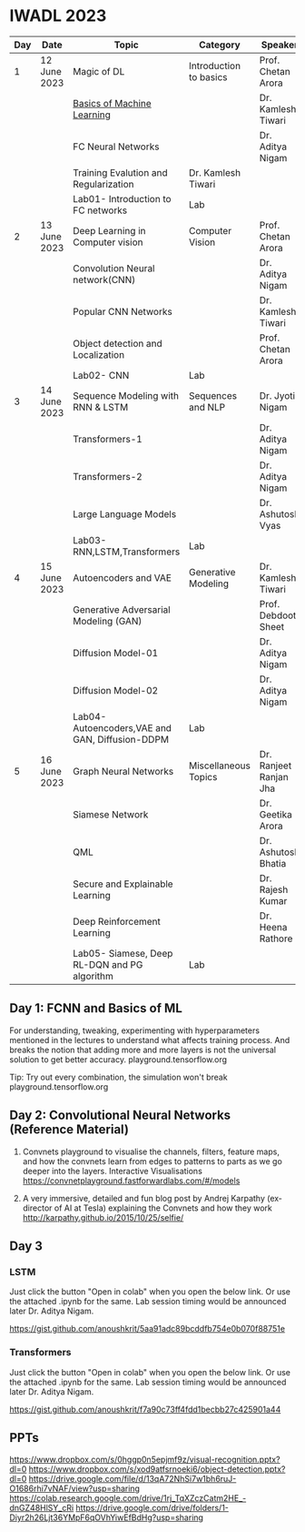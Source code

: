 # IWADL 2023

| Day| Date| Topic| Category| Speaker |
|---|---|---|---|---|
| 1| 12 June 2023 | Magic of DL| Introduction to basics| Prof. Chetan Arora |
| | | [Basics of Machine Learning](https://drive.google.com/file/d/1akB3Tj3HWne5wCdjBsavo2qRzC40c2t9/view?usp=drive_link) | | Dr. Kamlesh Tiwari |
| | | FC Neural Networks| | Dr. Aditya Nigam |
| | | Training Evalution and Regularization | Dr. Kamlesh Tiwari |
| | | Lab01- Introduction to FC networks| Lab|  |
| 2| 13 June 2023 | Deep Learning in Computer vision| Computer Vision| Prof. Chetan Arora |
| | | Convolution Neural network(CNN)| | Dr. Aditya Nigam |
| | | Popular CNN Networks| | Dr. Kamlesh Tiwari |
| | | Object detection and Localization| | Prof. Chetan Arora |
| | | Lab02- CNN| Lab|  |
| 3| 14 June 2023 | Sequence Modeling with RNN & LSTM| Sequences and NLP| Dr. Jyoti Nigam |
| | | Transformers-1| | Dr. Aditya Nigam |
| | | Transformers-2| | Dr. Aditya Nigam |
| | | Large Language Models| | Dr. Ashutosh Vyas |
| | | Lab03- RNN,LSTM,Transformers| Lab|  |
| 4| 15 June 2023 | Autoencoders and VAE| Generative Modeling| Dr. Kamlesh Tiwari |
| | | Generative Adversarial Modeling (GAN)| | Prof. Debdoot Sheet |
| | | Diffusion Model-01| | Dr. Aditya Nigam |
| | | Diffusion Model-02| | Dr. Aditya Nigam |
| | | Lab04- Autoencoders,VAE and GAN, Diffusion-DDPM| Lab|  |
| 5| 16 June 2023 | Graph Neural Networks| Miscellaneous Topics| Dr. Ranjeet Ranjan Jha |
| | | Siamese Network| | Dr. Geetika Arora |
| | | QML | | Dr. Ashutosh Bhatia |
| | | Secure and Explainable Learning| | Dr. Rajesh Kumar |
| | | Deep Reinforcement Learning | | Dr. Heena Rathore |
| | | Lab05- Siamese, Deep RL-DQN and PG algorithm| Lab|  |


## Day 1: FCNN and Basics of ML

For understanding, tweaking, experimenting with hyperparameters mentioned in the lectures to understand what affects training process. 
And breaks the notion that adding more and more layers is not the universal solution to get better accuracy. 
playground.tensorflow.org

Tip: Try out every combination, the simulation won't break
playground.tensorflow.org



## Day 2: Convolutional Neural Networks (Reference Material)

1. Convnets playground to visualise the channels, filters, feature maps, and how the convnets learn from edges to patterns to parts as we go deeper into the layers. Interactive Visualisations
https://convnetplayground.fastforwardlabs.com/#/models


2. A very immersive, detailed and fun blog post by Andrej Karpathy (ex-director of AI at Tesla) explaining the Convnets and how they work http://karpathy.github.io/2015/10/25/selfie/



## Day 3


### LSTM

Just click the button "Open in colab" when you open the below link. Or use the attached .ipynb for the same. Lab session timing would be announced later Dr. Aditya Nigam.

https://gist.github.com/anoushkrit/5aa91adc89bcddfb754e0b070f88751e



### Transformers

Just click the button "Open in colab" when you open the below link. Or use the attached .ipynb for the same. Lab session timing would be announced later Dr. Aditya Nigam.

https://gist.github.com/anoushkrit/f7a90c73ff4fdd1becbb27c425901a44


## PPTs

https://www.dropbox.com/s/0hggp0n5epjmf9z/visual-recognition.pptx?dl=0
https://www.dropbox.com/s/xod9atfsrnoeki6/object-detection.pptx?dl=0
https://drive.google.com/file/d/13qA72NhSi7w1bh6ruJ-O1686rhi7vNAF/view?usp=sharing
https://colab.research.google.com/drive/1rj_TqXZczCatm2HE_-dnGZ48HlSY_cRi
https://drive.google.com/drive/folders/1-Diyr2h26Ljt36YMpF6qOVhYiwEfBdHg?usp=sharing


